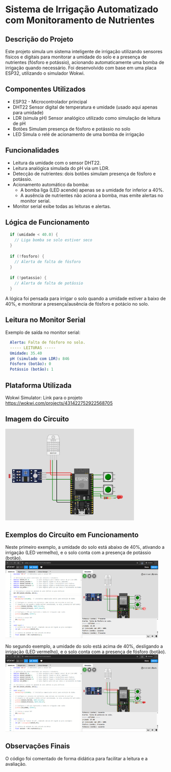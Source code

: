 # Sistema de Irrigação Automatizado com Monitoramento de Nutrientes

## Descrição do Projeto
Este projeto simula um sistema inteligente de irrigação utilizando sensores físicos e digitais para monitorar a umidade do solo e a presença de nutrientes (fósforo e potássio), acionando automaticamente uma bomba de irrigação quando necessário.
Foi desenvolvido com base em uma placa ESP32, utilizando o simulador Wokwi.

## Componentes Utilizados

- ESP32 - Microcontrolador principal
- DHT22	Sensor digital de temperatura e umidade (usado aqui apenas para umidade)
- LDR (simula pH)	Sensor analógico utilizado como simulação de leitura de pH
- Botões	Simulam presença de fósforo e potássio no solo
- LED	Simula o relé de acionamento de uma bomba de irrigação

## Funcionalidades
- Leitura da umidade com o sensor DHT22.
- Leitura analógica simulada do pH via um LDR.
- Detecção de nutrientes: dois botões simulam presença de fósforo e potássio.
- Acionamento automático da bomba:
  - A bomba liga (LED acende) apenas se a umidade for inferior a 40%.
  - A ausência de nutrientes não aciona a bomba, mas emite alertas no monitor serial.
- Monitor serial exibe todas as leituras e alertas.

## Lógica de Funcionamento

```cpp
  if (umidade < 40.0) {
    // Liga bomba se solo estiver seco
  }

  if (!fosforo) {
    // Alerta de falta de fósforo
  }

  if (!potassio) {
    // Alerta de falta de potássio
  }
```
A lógica foi pensada para irrigar o solo quando a umidade estiver a baixo de 40%, e monitorar a presença/ausência de fósforo e potácio no solo.

## Leitura no Monitor Serial
Exemplo de saída no monitor serial:
```yaml
  Alerta: Falta de fósforo no solo.
  ----- LEITURAS -----
  Umidade: 35.40
  pH (simulado com LDR): 846
  Fósforo (botão): 0
  Potássio (botão): 1
```
## Plataforma Utilizada
Wokwi Simulator: Link para o projeto https://wokwi.com/projects/431422752922568705

## Imagem do Circuito
<img src="assets/sensores.png" alt="Sensores simulados através do Wokwi Simulator" border="0" width=80% height=80%>

## Exemplos do Circuito em Funcionamento

Neste primeiro exemplo, a umidade do solo está abaixo de 40%, ativando a irrigação (LED vermelho), e o solo conta com a presença de potássio (botão).
<img src="assets/funcionamento1.png" alt="Sensores simulados através do Wokwi Simulator" border="0" width=95% height=95%>

No segundo exemplo, a umidade do solo está acima de 40%, desligando a irrigação (LED vermelho), e o solo conta com a presença de fósforo (botão).
<img src="assets/funcionamento2.png" alt="Sensores simulados através do Wokwi Simulator" border="0" width=95% height=95%>

## Observações Finais
O código foi comentado de forma didática para facilitar a leitura e a avaliação.

